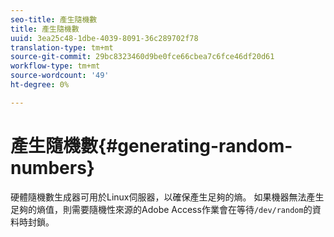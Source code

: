 ```yaml
---
seo-title: 產生隨機數
title: 產生隨機數
uuid: 3ea25c48-1dbe-4039-8091-36c289702f78
translation-type: tm+mt
source-git-commit: 29bc8323460d9be0fce66cbea7c6fce46df20d61
workflow-type: tm+mt
source-wordcount: '49'
ht-degree: 0%

---
```



# 產生隨機數{#generating-random-numbers}

硬體隨機數生成器可用於Linux伺服器，以確保產生足夠的熵。 如果機器無法產生足夠的熵值，則需要隨機性來源的Adobe Access作業會在等待`/dev/random`的資料時封鎖。
